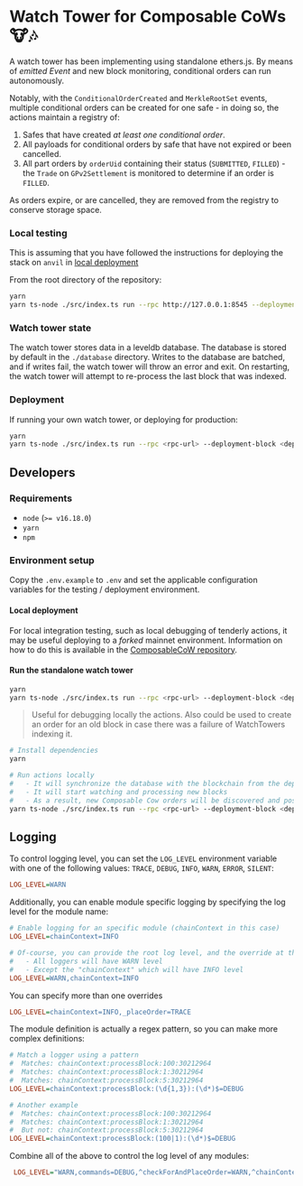 # Watch Tower for Composable CoWs 🐮🎶

A watch tower has been implementing using standalone ethers.js. By means of _emitted Event_ and new block monitoring, conditional orders can run autonomously.

Notably, with the `ConditionalOrderCreated` and `MerkleRootSet` events, multiple conditional orders can be created for one safe - in doing so, the actions maintain a registry of:

1. Safes that have created _at least one conditional order_.
2. All payloads for conditional orders by safe that have not expired or been cancelled.
3. All part orders by `orderUid` containing their status (`SUBMITTED`, `FILLED`) - the `Trade` on `GPv2Settlement` is monitored to determine if an order is `FILLED`.

As orders expire, or are cancelled, they are removed from the registry to conserve storage space.

### Local testing

This is assuming that you have followed the instructions for deploying the stack on `anvil` in [local deployment](#Local-deployment)

From the root directory of the repository:

```bash
yarn
yarn ts-node ./src/index.ts run --rpc http://127.0.0.1:8545 --deployment-block <deployment-block> --contract-address <contract-address> --page-size 0
```

### Watch tower state

The watch tower stores data in a leveldb database. The database is stored by default in the `./database` directory. Writes to the database are batched, and if writes fail, the watch tower will throw an error and exit. On restarting, the watch tower will attempt to re-process the last block that was indexed.

### Deployment

If running your own watch tower, or deploying for production:

```bash
yarn
yarn ts-node ./src/index.ts run --rpc <rpc-url> --deployment-block <deployment-block> --contract-address <contract-address> --page-size 0
```

## Developers

### Requirements

- `node` (`>= v16.18.0`)
- `yarn`
- `npm`

### Environment setup

Copy the `.env.example` to `.env` and set the applicable configuration variables for the testing / deployment environment.

#### Local deployment

For local integration testing, such as local debugging of tenderly actions, it may be useful deploying to a _forked_ mainnet environment. Information on how to do this is available in the [ComposableCoW repository](https://github.com/cowprotocol/composable-cow).

#### Run the standalone watch tower

```bash
yarn
yarn ts-node ./src/index.ts run --rpc <rpc-url> --deployment-block <deployment-block> --page-size 0
```

> Useful for debugging locally the actions. Also could be used to create an order for an old block in case there was a failure of WatchTowers indexing it.

```bash
# Install dependencies
yarn

# Run actions locally
#   - It will synchronize the database with the blockchain from the deployment block
#   - It will start watching and processing new blocks
#   - As a result, new Composable Cow orders will be discovered and posted to the OrderBook API
yarn ts-node ./src/index.ts run --rpc <rpc-url> --deployment-block <deployment-block> --page-size 0
```

## Logging

To control logging level, you can set the `LOG_LEVEL` environment variable with one of the following values: `TRACE`, `DEBUG`, `INFO`, `WARN`, `ERROR`, `SILENT`:

```ini
LOG_LEVEL=WARN
```

Additionally, you can enable module specific logging by specifying the log level for the module name:

```ini
# Enable logging for an specific module (chainContext in this case)
LOG_LEVEL=chainContext=INFO

# Of-course, you can provide the root log level, and the override at the same time
#   - All loggers will have WARN level
#   - Except the "chainContext" which will have INFO level
LOG_LEVEL=WARN,chainContext=INFO
```

You can specify more than one overrides

```ini
LOG_LEVEL=chainContext=INFO,_placeOrder=TRACE
```

The module definition is actually a regex pattern, so you can make more complex definitions:

```ini
# Match a logger using a pattern
#  Matches: chainContext:processBlock:100:30212964
#  Matches: chainContext:processBlock:1:30212964
#  Matches: chainContext:processBlock:5:30212964
LOG_LEVEL=chainContext:processBlock:(\d{1,3}):(\d*)$=DEBUG

# Another example
#  Matches: chainContext:processBlock:100:30212964
#  Matches: chainContext:processBlock:1:30212964
#  But not: chainContext:processBlock:5:30212964
LOG_LEVEL=chainContext:processBlock:(100|1):(\d*)$=DEBUG
```

Combine all of the above to control the log level of any modules:

```ini
 LOG_LEVEL="WARN,commands=DEBUG,^checkForAndPlaceOrder=WARN,^chainContext=INFO,_checkForAndPlaceOrder:1:=INFO" yarn ts-node ./src/index.ts
```
